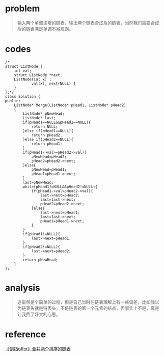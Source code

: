 # problem
>输入两个单调递增的链表，输出两个链表合成后的链表，当然我们需要合成后的链表满足单调不减规则。

# codes
```
/*
struct ListNode {
	int val;
	struct ListNode *next;
	ListNode(int x) :
			val(x), next(NULL) {
	}
};*/
class Solution {
public:
    ListNode* Merge(ListNode* pHead1, ListNode* pHead2)
    {
        ListNode* pNewHead;
        ListNode* last;
        if(pHead1==NULL&&pHead2==NULL){
            return NULL;
        }else if(pHead1==NULL){
            return pHead2;
        }else if(pHead2==NULL){
            return pHead1;
        }
        if(pHead1->val>=pHead2->val){
            pNewHead=pHead2;
            pHead2=pHead2->next;
        }else{
            pNewHead=pHead1;
            pHead1=pHead1->next;
        }
        last=pNewHead;
        while(pHead1!=NULL&&pHead2!=NULL){
            if(pHead1->val>pHead2->val){
                last->next=pHead2;
                last=last->next;
                pHead2=pHead2->next;
            }else{
                last->next=pHead1;
                last=last->next;
                pHead1=pHead1->next;
            }
        }
        if(pHead1!=NULL){
            last->next=pHead1;
        }
        if(pHead2!=NULL){
            last->next=pHead2;
        }
        return pNewHead;
    }
};
```
# analysis
>这虽然是个简单的过程，但是自己当时在链表理解上有一些偏差，比如我以为链表头就是链表头，不是链表的第一个元素的结点，但事实上不是，真是让我费了好大的心思。
# reference
[ 《剑指offer》合并两个排序的链表][1]

[1]: https://www.2cto.com/kf/201509/442431.html